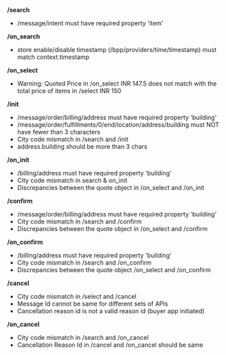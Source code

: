 **/search**
- /message/intent must have required property 'item'

**/on_search**
- store enable/disable timestamp (/bpp/providers/time/timestamp) must match context.timestamp

**/on_select**
- Warning: Quoted Price in /on_select INR 147.5 does not match with the total price of items in /select INR 150

**/init**
- /message/order/billing/address must have required property 'building'
- /message/order/fulfillments/0/end/location/address/building must NOT have fewer than 3 characters
- City code mismatch in /search and /init
- address.building should be more than 3 chars

**/on_init**
- /billing/address must have required property 'building'
- City code mismatch in search & on_init
- Discrepancies between the quote object in /on_select and /on_init

**/confirm**
- /message/order/billing/address must have required property 'building'
- City code mismatch in /search and /confirm
- Discrepancies between the quote object in /on_select and /confirm

**/on_confirm**
- /billing/address must have required property 'building'
- City code mismatch in /search and /on_confirm
- Discrepancies between the quote object /on_select and /on_confirm

**/cancel**
- City code mismatch in /select and /cancel
- Message Id cannot be same for different sets of APIs
- Cancellation reason id is not a valid reason id (buyer app initiated)

**/on_cancel**
- City code mismatch in /search and /on_cancel
- Cancellation Reason Id in /cancel and /on_cancel should be same

